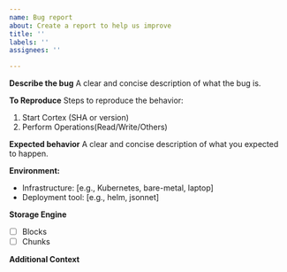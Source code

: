 ```yaml
---
name: Bug report
about: Create a report to help us improve
title: ''
labels: ''
assignees: ''

---
```


**Describe the bug**
A clear and concise description of what the bug is.

**To Reproduce**
Steps to reproduce the behavior:
1. Start Cortex (SHA or version)
2. Perform Operations(Read/Write/Others)

**Expected behavior**
A clear and concise description of what you expected to happen.

**Environment:**
 - Infrastructure: [e.g., Kubernetes, bare-metal, laptop]
 - Deployment tool: [e.g., helm, jsonnet]

**Storage Engine**
- [ ] Blocks
- [ ] Chunks

**Additional Context**
<!--  Additional relevant info which can help us debug this issue easily like Logs, Configuration etc. -->
